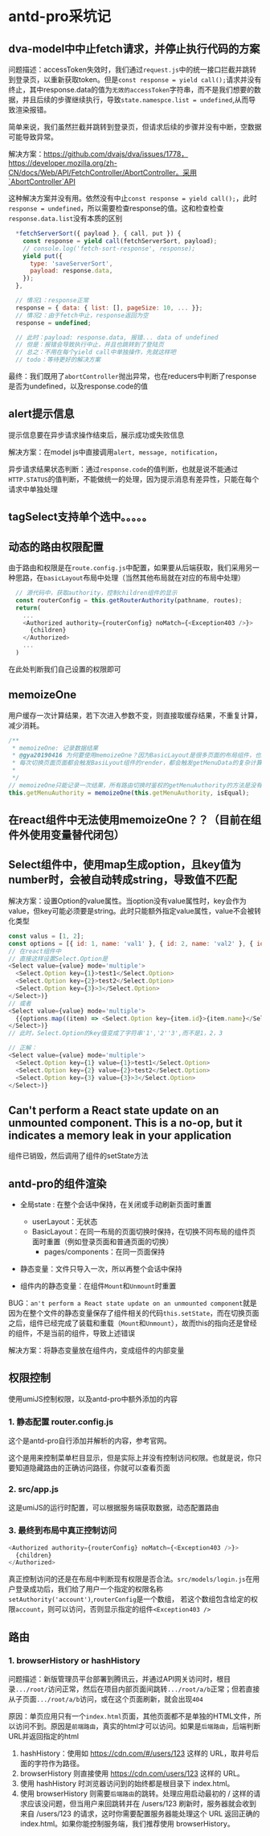 # antd-pro采坑记

## dva-model中中止fetch请求，并停止执行代码的方案
问题描述：accessToken失效时，我们通过`request.js`中的统一接口拦截并跳转到登录页，以重新获取token。但是`const response = yield call();`请求并没有终止，其中response.data的值为`无效的accessToken`字符串，而不是我们想要的数据，并且后续的步骤继续执行，导致`state.namespce.list = undefined`,从而导致渲染报错。

简单来说，我们虽然拦截并跳转到登录页，但请求后续的步骤并没有中断，空数据可能导致异常。

解决方案：https://github.com/dvajs/dva/issues/1778，https://developer.mozilla.org/zh-CN/docs/Web/API/FetchController/AbortController。采用`AbortController`API

这种解决方案并没有用。依然没有中止`const response = yield call();`，此时`response = undefined`，所以需要检查response的值。这和检查检查`response.data.list`没有本质的区别
``` js
  *fetchServerSort({ payload }, { call, put }) {
    const response = yield call(fetchServerSort, payload);
    // console.log('fetch-sort-response', response);
    yield put({
      type: 'saveServerSort',
      payload: response.data,
    });
  },

  // 情况1：response正常
  response = { data: { list: [], pageSize: 10, ... }};
  // 情况2：由于fetch中止，response返回为空
  response = undefined;

  // 此时：payload: response.data, 报错... data of undefined
  // 但是：报错会导致执行中止，并且也跳转到了登陆页
  // 总之：不用在每个yield call中单独操作，先就这样吧
  // todo：等待更好的解决方案
```

最终：我们既用了`abortController`抛出异常，也在reducers中判断了response是否为undefined，以及response.code的值

## alert提示信息
提示信息要在异步请求操作结束后，展示成功或失败信息

解决方案：在model js中直接调用`alert, message, notification`，

异步请求结果状态判断：通过`response.code`的值判断，也就是说不能通过`HTTP.STATUS`的值判断，不能做统一的处理，因为提示消息有差异性，只能在每个请求中单独处理

## tagSelect支持单个选中。。。。。


## 动态的路由权限配置
由于路由和权限是在`route.config.js`中配置，如果要从后端获取，我们采用另一种思路，在`basicLayout`布局中处理（当然其他布局就在对应的布局中处理）
```js
  // 源代码中，获取authority，控制children组件的显示
  const routerConfig = this.getRouterAuthority(pathname, routes);
  return(
    ...
    <Authorized authority={routerConfig} noMatch={<Exception403 />}>
      {children}
    </Authorized>
    ...
  )
```
在此处判断我们自己设置的权限即可

## memoizeOne
用户缓存一次计算结果，若下次进入参数不变，则直接取缓存结果，不重复计算，减少消耗。
```js
/**
 * memoizeOne: 记录数据结果
 * @gya20190416 为何要使用memoizeOne？因为BasicLayout是很多页面的布局组件，也就是父组件。
 * 每次切换页面页面都会触发BasiLyout组件的render，都会触发getMenuData的复杂计算，造成大量重复消耗。
 * 
 */
// memoizeOne只能记录一次结果，所有路由切换时鉴权的getMenuAuthority的方法是没有用的
this.getMenuAuthority = memoizeOne(this.getMenuAuthority, isEqual);
```

## 在react组件中无法使用memoizeOne？？（目前在组件外使用变量替代闭包）


## Select组件中，使用map生成option，且key值为number时，会被自动转成string，导致值不匹配
解决方案：设置Option的value属性。当option没有value属性时，key会作为value，但key可能必须要是string。此时只能额外指定value属性，value不会被转化类型

```js
const valus = [1, 2];
const options = [{ id: 1, name: 'val1' }, { id: 2, name: 'val2' }, { id: 3, name: 'val3' }];
// 在react组件中
// 直接这样设置Select.Option是
<Select value={value} mode='multiple'>
  <Select.Option key={1}>test1</Select.Option>
  <Select.Option key={2}>test2</Select.Option>
  <Select.Option key={3}>3</Select.Option>
</Select>)}
// 或者
<Select value={value} mode='multiple'>
  {{options.map((item) => <Select.Option key={item.id}>{item.name}</Select.Option>)}}
</Select>)}
// 此时，Select.Option的key值变成了字符串'1','2''3',而不是1，2，3

// 正解：
<Select value={value} mode='multiple'>
  <Select.Option key={1} value={1}>test1</Select.Option>
  <Select.Option key={2} value={2}>test2</Select.Option>
  <Select.Option key={3} value={3}>3</Select.Option>
</Select>)}
```


## Can't perform a React state update on an unmounted component. This is a no-op, but it indicates a memory leak in your application
组件已销毁，然后调用了组件的setState方法

## antd-pro的组件渲染

- 全局state : 在整个会话中保持，在关闭或手动刷新页面时重置
    - userLayout：无状态
    - BasicLayout：在同一布局的页面切换时保持，在切换不同布局的组件页面时重置（例如登录页面和普通页面的切换）
        - pages/components：在同一页面保持

- 静态变量：文件只导入一次，所以再整个会话中保持
- 组件内的静态变量：在组件`Mount`和`Unmount`时重置

BUG：`an't perform a React state update on an unmounted component`就是因为在整个文件的静态变量保存了组件相关的代码`this.setState`，而在切换页面之后，组件已经完成了装载和重载（`Mount`和`Unmount`），故而this的指向还是曾经的组件，不是当前的组件，导致上述错误

解决方案：将静态变量放在组件内，变成组件的内部变量

## 权限控制
使用umiJS控制权限，以及antd-pro中额外添加的内容
### 1. 静态配置 router.config.js
这个是antd-pro自行添加并解析的内容，参考官网。

这个是用来控制菜单栏目显示，但是实际上并没有控制访问权限。也就是说，你只要知道隐藏路由的正确访问路径，你就可以查看页面

### 2. src/app.js
这是umiJS的运行时配置，可以根据服务端获取数据，动态配置路由

### 3. 最终到布局中真正控制访问
```js
<Authorized authority={routerConfig} noMatch={<Exception403 />}>
  {children}
</Authorized>
```
真正控制访问的还是在布局中判断现有权限是否合法。`src/models/login.js`在用户登录成功后，我们给了用户一个指定的权限名称`setAuthority('account')`,`routerConfig`是一个数组，
若这个数组包含给定的权限`account`，则可以访问，否则显示指定的组件`<Exception403 />`

## 路由

### 1. browserHistory or hashHistory

问题描述：新版管理员平台部署到腾讯云，并通过API网关访问时，根目录`.../root/`访问正常，然后在项目内部页面间跳转`.../root/a/b`正常；但若直接从子页面`.../root/a/b`访问，或在这个页面刷新，就会出现`404`

原因：单页应用只有一个`index.html`页面，其他页面都不是单独的HTML文件，所以访问不到。原因是`前端路由`，真实的html才可以访问。如果是`后端路由`，后端判断URL并返回指定的html

1. hashHistory：使用如 https://cdn.com/#/users/123 这样的 URL，取井号后面的字符作为路径。
2. browserHistory 则直接使用 https://cdn.com/users/123 这样的 URL。
3. 使用 hashHistory 时浏览器访问到的始终都是根目录下 index.html。
3. 使用 browserHistory 则需要`后端路由`的跳转。处理应用启动最初的 / 这样的请求应该没问题，但当用户来回跳转并在 /users/123 刷新时，服务器就会收到来自 /users/123 的请求，这时你需要配置服务器能处理这个 URL 返回正确的 index.html。如果你能控制服务端，我们推荐使用 browserHistory。